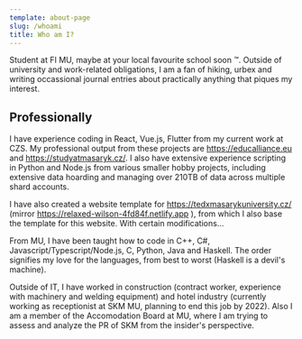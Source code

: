 ```yaml
---
template: about-page
slug: /whoami
title: Who am I?
---
```

Student at FI MU, maybe at your local favourite school soon ™️. Outside of university and work-related obligations, I am a fan of hiking, urbex and writing occassional journal entries about practically anything that piques my interest.

## Professionally

I have experience coding in React, Vue.js, Flutter from my current work at CZS. My professional output from these projects are https://educalliance.eu and https://studyatmasaryk.cz/. I also have extensive experience scripting in Python and Node.js from various smaller hobby projects, including extensive data hoarding and managing over 210TB of data across multiple shard accounts.

I have also created a website template for https://tedxmasarykuniversity.cz/ (mirror https://relaxed-wilson-4fd84f.netlify.app ), from which I also base the template for this website. With certain modifications...

From MU, I have been taught how to code in C++, C#, Javascript/Typescript/Node.js, C, Python,  Java and Haskell. The order signifies my love for the languages, from best to worst (Haskell is a devil's machine).

Outside of IT, I have worked in construction (contract worker, experience with machinery and welding equipment) and hotel industry (currently working as receptionist at SKM MU, planning to end this job by 2022). Also I am a member of the Accomodation Board at MU, where I am trying to assess and analyze the PR of SKM from the insider's perspective. 
